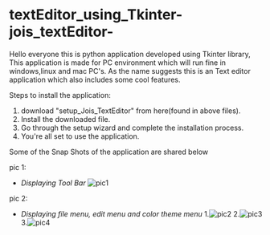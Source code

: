 # textEditor_using_Tkinter-jois_textEditor-
Hello everyone this is python application developed using Tkinter library, This application is made for PC environment which will run fine in windows,linux and mac PC's.
As the name suggests this is an Text editor application which also includes some cool features.

Steps to install the application:
1. download "setup_Jois_TextEditor" from here(found in above files).
2. Install the downloaded file. 
3. Go through the setup wizard and complete the installation process.
4. You're all set to use the application.

Some of the Snap Shots of the application are shared below

pic 1:
* *Displaying Tool Bar*
![pic1](https://user-images.githubusercontent.com/72604642/125207876-b5f64500-e2ac-11eb-932e-06f630fb2797.jpg)

pic 2:
* *Displaying file menu, edit menu and color theme menu*
1.![pic2](https://user-images.githubusercontent.com/72604642/125208024-b5aa7980-e2ad-11eb-88b2-2e6e3acb36a5.jpg)
2.![pic3](https://user-images.githubusercontent.com/72604642/125208028-bd6a1e00-e2ad-11eb-993a-e8766ccb7cff.jpg)
3.![pic4](https://user-images.githubusercontent.com/72604642/125208033-c35fff00-e2ad-11eb-9ae3-dc5ec08e4df2.jpg)
